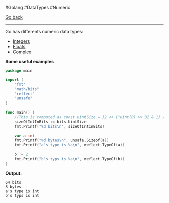 #Golang #DataTypes #Numeric

[Go back](Data%20Types.md#Three%20basic%20data%20types)

---

Go has differents numeric data types:

* [Integers](Go%20integers.md)
* [Floats](Go%20floats.md)
* Complex


**Some useful examples**
```go
package main

import (
    "fmt"
    "math/bits"
    "reflect"
    "unsafe"
)

func main() {
    //This is computed as const uintSize = 32 << (^uint(0) >> 32 & 1) // 32 or 64
    sizeOfIntInBits := bits.UintSize
    fmt.Printf("%d bits\n", sizeOfIntInBits)
    
    var a int
    fmt.Printf("%d bytes\n", unsafe.Sizeof(a))
    fmt.Printf("a's type is %s\n", reflect.TypeOf(a))
    
    b := 2
    fmt.Printf("b's typs is %s\n", reflect.TypeOf(b))
}
```
**Output:**
```
64 bits
8 bytes
a's type is int
b's typs is int
```
